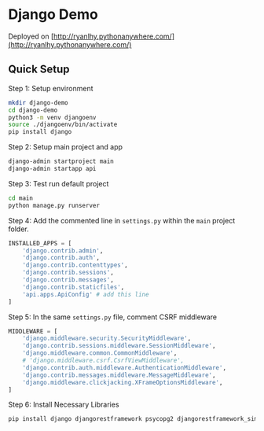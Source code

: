 # Django Demo

Deployed on [http://ryanlhy.pythonanywhere.com/](http://ryanlhy.pythonanywhere.com/)

## Quick Setup

Step 1: Setup environment

```sh
mkdir django-demo 
cd django-demo
python3 -m venv djangoenv
source ./djangoenv/bin/activate
pip install django
```

Step 2: Setup main project and app

```sh
django-admin startproject main
django-admin startapp api
```

Step 3: Test run default project

```sh
cd main
python manage.py runserver
```

Step 4: Add the commented line in `settings.py` within the `main` project folder.

```python
INSTALLED_APPS = [
    'django.contrib.admin',
    'django.contrib.auth',
    'django.contrib.contenttypes',
    'django.contrib.sessions',
    'django.contrib.messages',
    'django.contrib.staticfiles',
    'api.apps.ApiConfig' # add this line
]
```

Step 5: In the same `settings.py` file, comment CSRF middleware

```python
MIDDLEWARE = [
    'django.middleware.security.SecurityMiddleware',
    'django.contrib.sessions.middleware.SessionMiddleware',
    'django.middleware.common.CommonMiddleware',
    # 'django.middleware.csrf.CsrfViewMiddleware',
    'django.contrib.auth.middleware.AuthenticationMiddleware',
    'django.contrib.messages.middleware.MessageMiddleware',
    'django.middleware.clickjacking.XFrameOptionsMiddleware',
]
```

Step 6: Install Necessary Libraries

```sh
pip install django djangorestframework psycopg2 djangorestframework_simplejwt django_extensions requests psycopg2-binary django-environ
```
